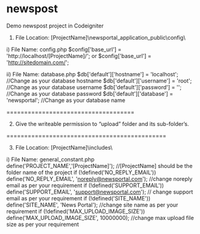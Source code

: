 # newspost
Demo newspost project in Codeigniter


1) File Location: [ProjectName]\newsportal_application_public\config\

i) File Name: config.php
$config['base_url'] = 'http://localhost/[ProjectName]/';
or
$config['base_url'] = 'http://sitedomain.com/';

ii) File Name: database.php
$db['default']['hostname'] = 'localhost';  //Change as your database hostname
$db['default']['username'] = 'root';  //Change as your database username
$db['default']['password'] = '';  //Change as your database password
$db['default']['database'] = 'newsportal';  //Change as your database name

====================================

2) Give the writeable permission to “upload” folder and its sub-folder’s.

=============================================

3) File Location: [ProjectName]\includes\

i) File Name: general_constant.php
define('PROJECT_NAME','[ProjectName]');   //[ProjectName] should be the folder name of the project
if (!defined('NO_REPLY_EMAIL')) define('NO_REPLY_EMAIL', 'noreply@newsportal.com'); //change noreply email as per your requirement
if (!defined('SUPPORT_EMAIL')) define('SUPPORT_EMAIL', 'support@newsportal.com'); // change support email as per your requirement
if (!defined('SITE_NAME')) define('SITE_NAME', 'News Portal');  //change site name as per your requirement
if (!defined('MAX_UPLOAD_IMAGE_SIZE')) define('MAX_UPLOAD_IMAGE_SIZE', 10000000);  //change max upload file size as per your requirement

